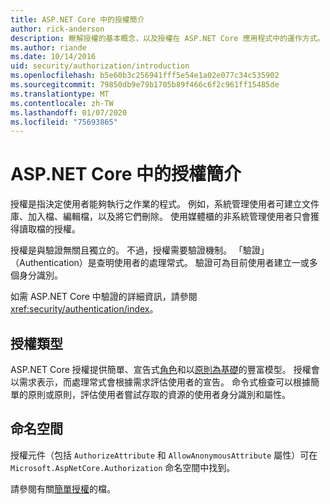 ```yaml
---
title: ASP.NET Core 中的授權簡介
author: rick-anderson
description: 瞭解授權的基本概念，以及授權在 ASP.NET Core 應用程式中的運作方式。
ms.author: riande
ms.date: 10/14/2016
uid: security/authorization/introduction
ms.openlocfilehash: b5e60b3c256941fff5e54e1a02e077c34c535902
ms.sourcegitcommit: 79850db9e79b1705b89f466c6f2c961ff15485de
ms.translationtype: MT
ms.contentlocale: zh-TW
ms.lasthandoff: 01/07/2020
ms.locfileid: "75693865"
---
```

# <a name="introduction-to-authorization-in-aspnet-core"></a>ASP.NET Core 中的授權簡介

<a name="security-authorization-introduction"></a>

授權是指決定使用者能夠執行之作業的程式。 例如，系統管理使用者可建立文件庫、加入檔、編輯檔，以及將它們刪除。 使用媒體櫃的非系統管理使用者只會獲得讀取檔的授權。

授權是與驗證無關且獨立的。 不過，授權需要驗證機制。 「驗證」（Authentication）是查明使用者的處理常式。 驗證可為目前使用者建立一或多個身分識別。

如需 ASP.NET Core 中驗證的詳細資訊，請參閱 <xref:security/authentication/index>。

## <a name="authorization-types"></a>授權類型

ASP.NET Core 授權提供簡單、宣告式[角色](xref:security/authorization/roles)和以[原則為基礎](xref:security/authorization/policies)的豐富模型。 授權會以需求表示，而處理常式會根據需求評估使用者的宣告。 命令式檢查可以根據簡單的原則或原則，評估使用者嘗試存取的資源的使用者身分識別和屬性。

## <a name="namespaces"></a>命名空間

授權元件（包括 `AuthorizeAttribute` 和 `AllowAnonymousAttribute` 屬性）可在 `Microsoft.AspNetCore.Authorization` 命名空間中找到。

請參閱有關[簡單授權](xref:security/authorization/simple)的檔。
